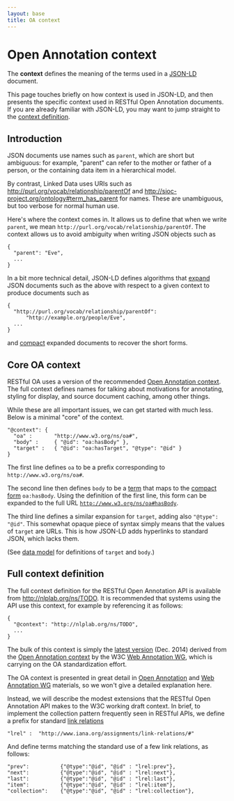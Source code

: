 ```yaml
---
layout: base
title: OA context
---
```


# Open Annotation context

The **context** defines the meaning of the terms used in a
[JSON-LD](http://json-ld.org) document.

This page touches briefly on how context is used in JSON-LD, and then
presents the specific context used in RESTful Open Annotation
documents. If you are already familiar with JSON-LD, you may want to
jump straight to the [context definition](#full-context-definition).

## Introduction

JSON documents use names such as `parent`, which are short but
ambiguous: for example, "parent" can refer to the mother or father of
a person, or the containing data item in a hierarchical model.

By contrast, Linked Data uses URIs such as
<http://purl.org/vocab/relationship/parentOf> and
<http://sioc-project.org/ontology#term_has_parent> for names. These
are unambiguous, but too verbose for normal human use.

Here's where the context comes in. It allows us to define that when we
write `parent`, we mean `http://purl.org/vocab/relationship/parentOf`.
The context allows us to avoid ambiguity when writing JSON objects
such as

    {
      "parent": "Eve",
      ...
    }

In a bit more technical detail, JSON-LD defines algorithms that
[expand](http://www.w3.org/TR/json-ld-api/#expansion) JSON documents
such as the above with respect to a given context to produce documents
such as

    {
      "http://purl.org/vocab/relationship/parentOf": 
          "http://example.org/people/Eve",
      ...
    }

and [compact](http://www.w3.org/TR/json-ld-api/#compaction) expanded
documents to recover the short forms.

## Core OA context 

RESTful OA uses <span class="hint--top" data-hint="Namely, the W3C Web
Annotation WG version">a version</span> of the recommended
[Open Annotation
context](http://www.openannotation.org/spec/core/publishing.html). The
full context defines names for talking about motivations for
annotating, styling for display, and source document caching, among
other things.

While these are all important issues, we can get started with much
less. Below is a minimal "core" of the context.

    "@context": {
      "oa" :       "http://www.w3.org/ns/oa#",
      "body" :     { "@id": "oa:hasBody" },
      "target" :   { "@id": "oa:hasTarget", "@type": "@id" }
    }

The first line defines `oa` to be a <span class="hint--top"
data-hint="Like a namespace prefix in XML or a CURIE">prefix</span>
corresponding to `http://www.w3.org/ns/oa#`.

The second line then defines `body` to be a
[term](http://www.w3.org/TR/json-ld/#dfn-term) that maps to
the [compact form](http://www.w3.org/TR/json-ld/#dfn-compact-iri)
`oa:hasBody`. Using the definition of the first line, this
form can be expanded to the full URL
[`http://www.w3.org/ns/oa#hasBody`](http://www.w3.org/ns/oa#hasBody).

The third line defines a similar expansion for `target`, adding also
`"@type": "@id"`. This somewhat opaque piece of syntax simply means
that the values of `target` are URLs. This is how JSON-LD adds
hyperlinks to standard JSON, which lacks them.

(See [data model](data-model.html) for definitions of `target` and
`body`.)

## Full context definition

The full context definition for the RESTful Open Annotation API is
available from <http://nlplab.org/ns/TODO>. It is recommended that
systems using the API use this context, for example by referencing it
as follows:

    {
      "@context": "http://nlplab.org/ns/TODO",
      ...
    }

The bulk of this context is simply the [latest
version](http://www.w3.org/TR/2014/WD-annotation-model-20141211/#json-ld-context)
(Dec. 2014) derived from the [Open Annotation
context](http://www.openannotation.org/spec/core/publishing.html) by
the W3C [Web Annotation WG](http://www.w3.org/annotation/), which is
carrying on the OA standardization effort.

The OA context is presented in great detail in [Open
Annotation](http://www.openannotation.org/) and [Web Annotation
WG](http://www.w3.org/annotation/) materials, so we won't give a
detailed explanation here.

Instead, we will describe the modest extensions that the RESTful Open
Annotation API makes to the W3C working draft context. In brief, to
implement the collection pattern frequently seen in RESTful APIs, we
define a prefix for standard [link
relations](http://en.wikipedia.org/wiki/Link_relation)

    "lrel" :  "http://www.iana.org/assignments/link-relations/#"

And define terms matching the standard use of a few link relations, as
follows:

    "prev":          {"@type":"@id", "@id" : "lrel:prev"},
    "next":          {"@type":"@id", "@id" : "lrel:next"},
    "last":          {"@type":"@id", "@id" : "lrel:last"},
    "item":          {"@type":"@id", "@id" : "lrel:item"},
    "collection":    {"@type":"@id", "@id" : "lrel:collection"},

